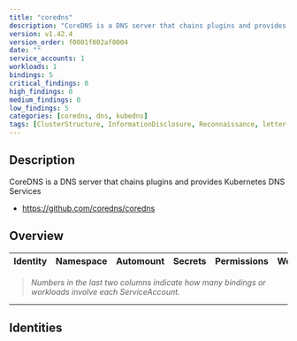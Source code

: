 ```yaml
---
title: "coredns"
description: "CoreDNS is a DNS server that chains plugins and provides Kubernetes DNS Services"
version: v1.42.4
version_order: f0001f002af0004
date: ""
service_accounts: 1
workloads: 1
bindings: 5
critical_findings: 0
high_findings: 0
medium_findings: 0
low_findings: 5
categories: [coredns, dns, kubedns]
tags: [ClusterStructure, InformationDisclosure, Reconnaissance, letter-C]
---
```


## Description

CoreDNS is a DNS server that chains plugins and provides Kubernetes DNS Services

- https://github.com/coredns/coredns

## Overview

| Identity | Namespace | Automount | Secrets | Permissions | Workloads | Risk |
| -------- | --------- | --------- | ------- | ----------- | --------- | ---- |

> _Numbers in the last two columns indicate how many bindings or workloads involve each ServiceAccount._

---

## Identities
